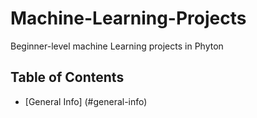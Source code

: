 # Machine-Learning-Projects
Beginner-level machine Learning projects in Phyton
## Table of Contents
* [General Info] (#general-info)

